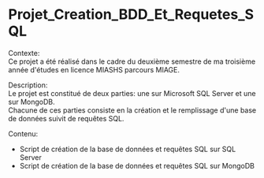 # Projet_Creation_BDD_Et_Requetes_SQL

Contexte:  
Ce projet a été réalisé dans le cadre du deuxième semestre de ma troisième année d'études en licence MIASHS parcours MIAGE.

Description:  
Le projet est constitué de deux parties: une sur Microsoft SQL Server et une sur MongoDB.  
Chacune de ces parties consiste en la création et le remplissage d'une base de données suivit de requêtes SQL.

Contenu:  
- Script de création de la base de données et requêtes SQL sur SQL Server
- Script de création de la base de données et requêtes SQL sur MongoDB
